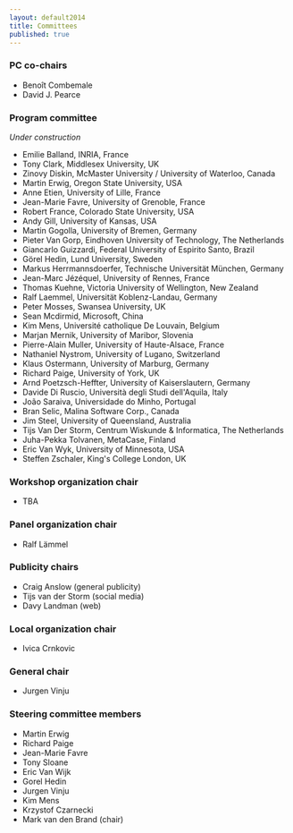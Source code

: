 ```yaml
---
layout: default2014
title: Committees
published: true
---
```


### PC co-chairs

* Benoît Combemale 
* David J. Pearce 

### Program committee

_Under construction_

* Emilie Balland, INRIA, France
* Tony Clark, Middlesex University, UK
* Zinovy Diskin, McMaster University / University of Waterloo, Canada
* Martin Erwig, Oregon State University, USA
* Anne Etien, University of Lille, France
* Jean-Marie Favre, University of Grenoble, France
* Robert France, Colorado State University, USA
* Andy Gill, University of Kansas, USA
* Martin Gogolla, University of Bremen, Germany
* Pieter Van Gorp, Eindhoven University of Technology, The Netherlands 
* Giancarlo Guizzardi, Federal University of Espirito Santo, Brazil
* Görel Hedin, Lund University, Sweden
* Markus Herrmannsdoerfer, Technische Universität München, Germany
* Jean-Marc Jézéquel, University of Rennes, France
* Thomas Kuehne, Victoria University of Wellington, New Zealand
* Ralf Laemmel, Universität Koblenz-Landau, Germany
* Peter Mosses, Swansea University, UK
* Sean Mcdirmid, Microsoft, China
* Kim Mens, Université catholique De Louvain, Belgium
* Marjan Mernik, University of Maribor, Slovenia
* Pierre-Alain Muller, University of Haute-Alsace, France
* Nathaniel Nystrom, University of Lugano, Switzerland
* Klaus Ostermann, University of Marburg, Germany
* Richard Paige, University of York, UK
* Arnd Poetzsch-Heffter, University of Kaiserslautern, Germany
* Davide Di Ruscio, Università degli Studi dell'Aquila, Italy
* João Saraiva, Universidade do Minho, Portugal
* Bran Selic, Malina Software Corp., Canada
* Jim Steel, University of Queensland, Australia
* Tijs Van Der Storm, Centrum Wiskunde & Informatica, The Netherlands
* Juha-Pekka Tolvanen, MetaCase, Finland
* Eric Van Wyk, University of Minnesota, USA
* Steffen Zschaler, King's College London, UK


### Workshop organization chair

* TBA

### Panel organization chair

* Ralf Lämmel

### Publicity chairs

* Craig Anslow (general publicity)
* Tijs van der Storm (social media)
* Davy Landman (web)

### Local organization chair

* Ivica Crnkovic

### General chair

* Jurgen Vinju

### Steering committee members

* Martin Erwig 
* Richard Paige
* Jean-Marie Favre
* Tony Sloane 
* Eric Van Wijk
* Gorel Hedin
* Jurgen Vinju
* Kim Mens
* Krzystof Czarnecki 
* Mark van den Brand (chair)
